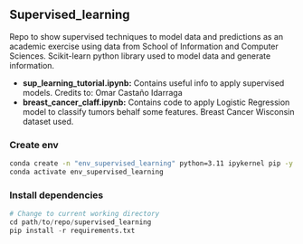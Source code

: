 ## Supervised_learning

Repo to show supervised techniques to model data and predictions as an academic exercise using data from School of Information and Computer Sciences. Scikit-learn python library used to model data and generate information.

* **sup_learning_tutorial.ipynb:** Contains useful info to apply supervised models. Credits to: Omar Castaño Idarraga
* **breast_cancer_claff.ipynb:** Contains code to apply Logistic Regression model to classify tumors behalf some features. Breast Cancer Wisconsin dataset used.

### Create env
```sh
conda create -n "env_supervised_learning" python=3.11 ipykernel pip -y
conda activate env_supervised_learning
```

### Install dependencies
```s
# Change to current working directory
cd path/to/repo/supervised_learning
pip install -r requirements.txt
```
